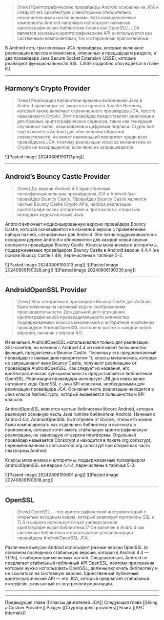 
> [!new] 
> Криптографические провайдеры Android основаны на JCA и следуют его архитектуре с некоторыми относительно незначительными исключениями. Хотя низкоуровневые компоненты Android напрямую используют нативные криптографические библиотеки (такие как OpenSSL), JCA является основным криптографическим API и используется как системными компонентами, так и сторонними приложениями.

В Android есть три основных JCA провайдера, которые включают реализации классов механизмов, описанных в предыдущем разделе, и два провайдера Java Secure Socket Extension (JSSE), которые реализуют функциональность SSL. (JSSE подробно обсуждается в главе 6.)

---
## Harmony’s Crypto Provider

> [!new] 
> Реализация библиотеки времени выполнения Java в Android происходит от закрытого проекта Apache Harmony, который также включает ограниченного провайдера JCA, просто называемого Crypto. Этот провайдер предоставляет реализации для базовых криптографических сервисов, таких как генерация случайных чисел, хеширование и цифровые подписи. Crypto всё ещё включён в Android для обеспечения обратной совместимости, но имеет наименьший приоритет среди всех провайдеров JCA, поэтому реализации классов механизмов из Crypto не возвращаются, если явно не запрашиваются.

![[Pasted image 20240806190117.png]]

---
## Android’s Bouncy Castle Provider

> [!new] 
> До версии Android 4.0 единственным полнофункциональным провайдером JCA в Android был провайдер Bouncy Castle. Провайдер Bouncy Castle является частью Bouncy Castle Crypto APIs, набора реализации криптографических алгоритмов и протоколов с открытым исходным кодом на языке Java.

Android включает модифицированную версию провайдера Bouncy Castle, которая основывается на основной версии с применением набора патчей, специфичных для Android. Эти патчи поддерживаются в исходном дереве Android и обновляются для каждой новой версии основного провайдера Bouncy Castle.
Классы механизмов и алгоритмы, поддерживаемые провайдером Bouncy Castle в Android версии 4.4.4 (на основе Bouncy Castle 1.49), перечислены в таблице 5-2.

![[Pasted image 20240806190313.png]]
![[Pasted image 20240806190328.png]]
![[Pasted image 20240806190339.png]]

---
## AndroidOpenSSL Provider

> [!new] 
> Хеш-алгоритмы в провайдере Bouncy Castle для Android были заменены на нативный код по соображениям производительности. Для дальнейшего улучшения криптографической производительности количество поддерживаемых классов механизмов и алгоритмов в нативном провайдере AndroidOpenSSL постоянно растет с каждой новой версией, начиная с версии 4.0.

Изначально AndroidOpenSSL использовался только для реализации SSL-сокетов, но начиная с Android 4.4 он охватывает большинство функций, предлагаемых Bouncy Castle. Поскольку это предпочитаемый провайдер (с наивысшим приоритетом 1), классы механизмов, которые не запрашивают явно Bouncy Castle, получают реализацию от провайдера AndroidOpenSSL. Как следует из названия, его криптографическая функциональность предоставляется библиотекой OpenSSL. Реализация провайдера использует JNI для связывания нативного кода OpenSSL с Java SPI классами, необходимыми для реализации провайдера JCA. Основная часть реализации находится в Java классе NativeCrypto, который вызывается большинством SPI классов.

AndroidOpenSSL является частью библиотеки libcore Android, которая реализует основную часть Java runtime библиотеки Android. Начиная с Android 4.4, AndroidOpenSSL был отделен от libcore, чтобы его можно было компилировать как отдельную библиотеку и включать в приложения, которые хотят иметь стабильную криптографическую реализацию, не зависящую от версии платформы. Отдельный провайдер называется Conscrypt и находится в пакете org.conscrypt, переименованном в com.android.org.conscrypt при сборке как часть платформы Android.

Классы механизмов и алгоритмы, поддерживаемые провайдером AndroidOpenSSL на версии 4.4.4, перечислены в таблице 5-3.

![[Pasted image 20240806190601.png]]
![[Pasted image 20240806190608.png]]

---
## OpenSSL

> [!new] 
> OpenSSL — это криптографический инструментарий с открытым исходным кодом, который реализует протоколы SSL и TLS и широко используется как универсальная криптографическая библиотека.17 Он включен в Android как системная библиотека и используется для реализации провайдера AndroidOpenSSL JCA.

Различные выпуски Android используют разные версии OpenSSL (в основном последнюю стабильную версию, которая в Android 4.4 — 1.0.1e), с набором применяемых патчей. Следовательно, Android не предлагает стабильный публичный API OpenSSL, поэтому приложения, которым нужно использовать OpenSSL, должны включать библиотеку и не ссылаться на системную версию. Единственный публичный криптографический API — это JCA, который предлагает стабильный интерфейс, отвязанный от внутренней реализации.

---
---
Предыдущая глава [[Классы двигателей JCA]]
Следующая глава [[Using a Custom Provider]]
Раздел [[Cryptographic providers]]
Книга [[SEC Internals]]
